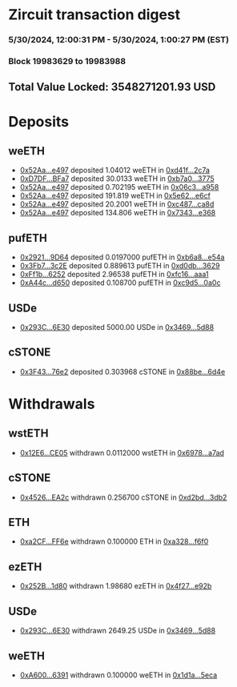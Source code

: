 # Zircuit transaction digest
### 5/30/2024, 12:00:31 PM - 5/30/2024, 1:00:27 PM (EST)
### Block 19983629 to 19983988

## Total Value Locked: 3548271201.93 USD

# Deposits
## weETH
- [0x52Aa...e497](https://etherscan.io/address/0x52Aa899454998Be5b000Ad077a46Bbe360F4e497) deposited 1.04012 weETH in [0xd41f...2c7a](https://etherscan.io/tx/0x52Aa899454998Be5b000Ad077a46Bbe360F4e497)
- [0xD7DF...BFa7](https://etherscan.io/address/0xD7DF7E085214743530afF339aFC420c7c720BFa7) deposited 30.0133 weETH in [0xb7a0...3775](https://etherscan.io/tx/0xD7DF7E085214743530afF339aFC420c7c720BFa7)
- [0x52Aa...e497](https://etherscan.io/address/0x52Aa899454998Be5b000Ad077a46Bbe360F4e497) deposited 0.702195 weETH in [0x06c3...a958](https://etherscan.io/tx/0x52Aa899454998Be5b000Ad077a46Bbe360F4e497)
- [0x52Aa...e497](https://etherscan.io/address/0x52Aa899454998Be5b000Ad077a46Bbe360F4e497) deposited 191.819 weETH in [0x5e62...e6cf](https://etherscan.io/tx/0x52Aa899454998Be5b000Ad077a46Bbe360F4e497)
- [0x52Aa...e497](https://etherscan.io/address/0x52Aa899454998Be5b000Ad077a46Bbe360F4e497) deposited 20.2001 weETH in [0xc487...ca8d](https://etherscan.io/tx/0x52Aa899454998Be5b000Ad077a46Bbe360F4e497)
- [0x52Aa...e497](https://etherscan.io/address/0x52Aa899454998Be5b000Ad077a46Bbe360F4e497) deposited 134.806 weETH in [0x7343...e368](https://etherscan.io/tx/0x52Aa899454998Be5b000Ad077a46Bbe360F4e497)
## pufETH
- [0x2921...9D64](https://etherscan.io/address/0x2921f0173B13CF71acB8e7B8517Fb91979819D64) deposited 0.0197000 pufETH in [0xb6a8...e54a](https://etherscan.io/tx/0x2921f0173B13CF71acB8e7B8517Fb91979819D64)
- [0x3Fb7...3c2E](https://etherscan.io/address/0x3Fb74E48FE9d4c3ba5D3EC645A2ca35037463c2E) deposited 0.889613 pufETH in [0xd0db...3629](https://etherscan.io/tx/0x3Fb74E48FE9d4c3ba5D3EC645A2ca35037463c2E)
- [0xFf1b...6252](https://etherscan.io/address/0xFf1b6800830d38f7F792482febaf95b8613b6252) deposited 2.96538 pufETH in [0xfc16...aaa1](https://etherscan.io/tx/0xFf1b6800830d38f7F792482febaf95b8613b6252)
- [0xA44c...d650](https://etherscan.io/address/0xA44c0Ea9A640697bA1E9DBCb8F2130637436d650) deposited 0.108700 pufETH in [0xc9d5...0a0c](https://etherscan.io/tx/0xA44c0Ea9A640697bA1E9DBCb8F2130637436d650)
## USDe
- [0x293C...6E30](https://etherscan.io/address/0x293C6937D8D82e05B01335F7B33FBA0c8e256E30) deposited 5000.00 USDe in [0x3469...5d88](https://etherscan.io/tx/0x293C6937D8D82e05B01335F7B33FBA0c8e256E30)
## cSTONE
- [0x3F43...76e2](https://etherscan.io/address/0x3F43B901a2C26Fc16104A8ddC9eB7AfA418E76e2) deposited 0.303968 cSTONE in [0x88be...6d4e](https://etherscan.io/tx/0x3F43B901a2C26Fc16104A8ddC9eB7AfA418E76e2)
# Withdrawals
## wstETH
- [0x12E6...CE05](https://etherscan.io/address/0x12E67F011FCB71D546ee044A0028998162e5CE05) withdrawn 0.0112000 wstETH in [0x6978...a7ad](https://etherscan.io/tx/0x12E67F011FCB71D546ee044A0028998162e5CE05)
## cSTONE
- [0x4526...EA2c](https://etherscan.io/address/0x4526415Ac5dae5B912b429e89df146C94E27EA2c) withdrawn 0.256700 cSTONE in [0xd2bd...3db2](https://etherscan.io/tx/0x4526415Ac5dae5B912b429e89df146C94E27EA2c)
## ETH
- [0xa2CF...FF6e](https://etherscan.io/address/0xa2CF699AaEbf5574a1AD17D7735D8eE07A97FF6e) withdrawn 0.100000 ETH in [0xa328...f6f0](https://etherscan.io/tx/0xa2CF699AaEbf5574a1AD17D7735D8eE07A97FF6e)
## ezETH
- [0x252B...1d80](https://etherscan.io/address/0x252Ba8853e71FD1F233F9268C6B5fe34E8521d80) withdrawn 1.98680 ezETH in [0x4f27...e92b](https://etherscan.io/tx/0x252Ba8853e71FD1F233F9268C6B5fe34E8521d80)
## USDe
- [0x293C...6E30](https://etherscan.io/address/0x293C6937D8D82e05B01335F7B33FBA0c8e256E30) withdrawn 2649.25 USDe in [0x3469...5d88](https://etherscan.io/tx/0x293C6937D8D82e05B01335F7B33FBA0c8e256E30)
## weETH
- [0xA600...6391](https://etherscan.io/address/0xA60008b15159D12cdCFadB55A6E27Fe41B5C6391) withdrawn 0.100000 weETH in [0x1d1a...5eca](https://etherscan.io/tx/0xA60008b15159D12cdCFadB55A6E27Fe41B5C6391)
